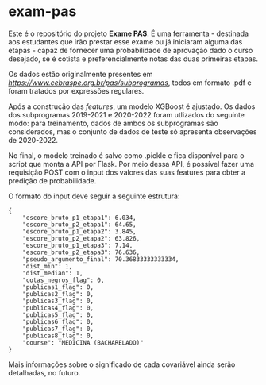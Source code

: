 # exam-pas

Este é o repositório do projeto **Exame PAS**. É uma ferramenta - destinada aos estudantes que irão prestar esse exame ou já iniciaram alguma das etapas - capaz de fornecer uma probabilidade de aprovação dado o curso desejado, se é cotista e preferencialmente notas das duas primeiras etapas.

Os dados estão originalmente presentes em *https://www.cebraspe.org.br/pas/subprogramas*, todos em formato .pdf e foram tratados por expressões regulares. 

Após a construção das *features*, um modelo XGBoost é ajustado. Os dados dos subprogramas 2019-2021 e 2020-2022 foram utlizados do seguinte modo: para treinamento, dados de ambos os subprogramas são considerados, mas o conjunto de dados de teste só apresenta observações de 2020-2022.

No final, o modelo treinado é salvo como .pickle e fica disponível para o script que monta a API por Flask. Por meio dessa API, é possível fazer uma requisição POST com o input dos valores das suas features para obter a predição de probabilidade.

O formato do input deve seguir a seguinte estrutura:

```
{
    "escore_bruto_p1_etapa1": 6.034,
    "escore_bruto_p2_etapa1": 64.65,
    "escore_bruto_p1_etapa2": 3.845,
    "escore_bruto_p2_etapa2": 63.826,
    "escore_bruto_p1_etapa3": 7.14,
    "escore_bruto_p2_etapa3": 76.636,
    "pseudo_argumento_final": 70.36833333333334,
    "dist_min": 1,
    "dist_median": 1,
    "cotas_negros_flag": 0,
    "publicas1_flag": 0,
    "publicas2_flag": 0,
    "publicas3_flag": 0,
    "publicas4_flag": 0,
    "publicas5_flag": 0,
    "publicas6_flag": 0,
    "publicas7_flag": 0,
    "publicas8_flag": 0,
    "course": "MEDICINA (BACHARELADO)"
}
```

Mais informações sobre o significado de cada covariável ainda serão detalhadas, no futuro.